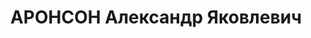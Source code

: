 ---
title: АРОНСОН Александр Яковлевич
description: 'Род. в 1893, г. Москва, еврей, обр.: высшее, б/п. Проживал: Москва,
  Большой Афанасьевский пер., д. 41, кв. 11. Врач-психиатр Первомайского р-на Москвы

  Арестован 02.07.1937. Обв. в антисоветской агитации. Приговор: ВК ВС СССР, 28.10.1937
  – ВМН. Расстрелян 28.10.1937, г.Москва.

  Реабилитирован ВК ВС СССР 01.06.1957'
---